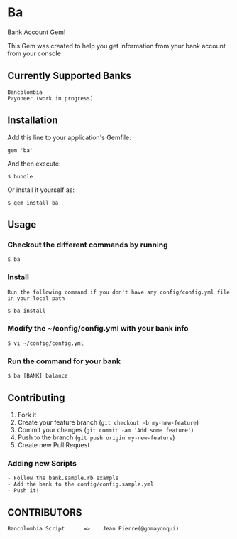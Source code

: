 # Ba

Bank Account Gem!

  This Gem was created to help you get information from
  your bank account from your console

## Currently Supported Banks
    Bancolombia
    Payoneer (work in progress)

## Installation

Add this line to your application's Gemfile:

    gem 'ba'

And then execute:

    $ bundle

Or install it yourself as:

    $ gem install ba

## Usage

### Checkout the different commands by running
    $ ba

### Install
    Run the following command if you don't have any config/config.yml file in your local path

    $ ba install

### Modify the ~/config/config.yml with your bank info
    $ vi ~/config/config.yml

### Run the command for your bank
    $ ba [BANK] balance

## Contributing

1. Fork it
2. Create your feature branch (`git checkout -b my-new-feature`)
3. Commit your changes (`git commit -am 'Add some feature'`)
4. Push to the branch (`git push origin my-new-feature`)
5. Create new Pull Request

### Adding new Scripts
    - Follow the bank.sample.rb example
    - Add the bank to the config/config.sample.yml
    - Push it!

## CONTRIBUTORS
    Bancolombia Script      =>    Jean Pierre(@gomayonqui)
